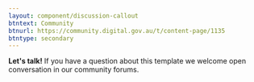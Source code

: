 ```yaml
---
layout: component/discussion-callout
btntext: Community
btnurl: https://community.digital.gov.au/t/content-page/1135
btntype: secondary
---
```


**Let's talk!**  If you have a question about this template we welcome open conversation in our community forums.
